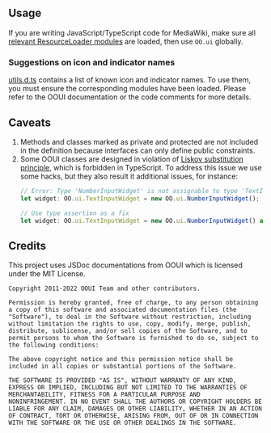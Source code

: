 ## Usage
If you are writing JavaScript/TypeScript code for MediaWiki, make sure all [relevant ResourceLoader modules](https://www.mediawiki.org/wiki/OOUI/Using_OOUI_in_MediaWiki#JavaScript) are loaded, then use `OO.ui` globally.

### Suggestions on icon and indicator names
[utils.d.ts](utils.d.ts) contains a list of known icon and indicator names. To use them, you must ensure the corresponding modules have been loaded.
Please refer to the OOUI documentation or the code comments for more details.

## Caveats
1. Methods and classes marked as private and protected are not included in the definition because interfaces can only define public constraints.
2. Some OOUI classes are designed in violation of [Liskov substitution principle](https://en.wikipedia.org/wiki/Liskov_substitution_principle), which is forbidden in TypeScript. To address this issue we use some hacks, but they also result it additional issues, for instance:
    ```ts
    // Error: Type 'NumberInputWidget' is not assignable to type 'TextInputWidget'...
    let widget: OO.ui.TextInputWidget = new OO.ui.NumberInputWidget();

    // Use type assertion as a fix
    let widget: OO.ui.TextInputWidget = new OO.ui.NumberInputWidget() as unknown as OO.ui.TextInputWidget;
    ```


## Credits
This project uses JSDoc documentations from OOUI which is licensed under the MIT License.

```
Copyright 2011-2022 OOUI Team and other contributors.

Permission is hereby granted, free of charge, to any person obtaining
a copy of this software and associated documentation files (the
"Software"), to deal in the Software without restriction, including
without limitation the rights to use, copy, modify, merge, publish,
distribute, sublicense, and/or sell copies of the Software, and to
permit persons to whom the Software is furnished to do so, subject to
the following conditions:

The above copyright notice and this permission notice shall be
included in all copies or substantial portions of the Software.

THE SOFTWARE IS PROVIDED "AS IS", WITHOUT WARRANTY OF ANY KIND,
EXPRESS OR IMPLIED, INCLUDING BUT NOT LIMITED TO THE WARRANTIES OF
MERCHANTABILITY, FITNESS FOR A PARTICULAR PURPOSE AND
NONINFRINGEMENT. IN NO EVENT SHALL THE AUTHORS OR COPYRIGHT HOLDERS BE
LIABLE FOR ANY CLAIM, DAMAGES OR OTHER LIABILITY, WHETHER IN AN ACTION
OF CONTRACT, TORT OR OTHERWISE, ARISING FROM, OUT OF OR IN CONNECTION
WITH THE SOFTWARE OR THE USE OR OTHER DEALINGS IN THE SOFTWARE.
```
